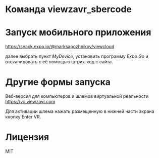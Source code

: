 # Команда viewzavr_sbercode

# Запуск мобильного приложения

  https://snack.expo.io/@marksapozhnikov/viewcloud

далее выбрать пункт *MyDevice*, установить программу *Expo Go* 
и отсканировать с её помощью штрих-код с сайта.

# Другие формы запуска
Веб-версия для компьютеров и шлемов виртуальной реальности 
https://vc.viewzavr.com

Для активации шлема нажать размещенную в нижней части экрана кнопку Enter VR.

# Лицензия

MIT
